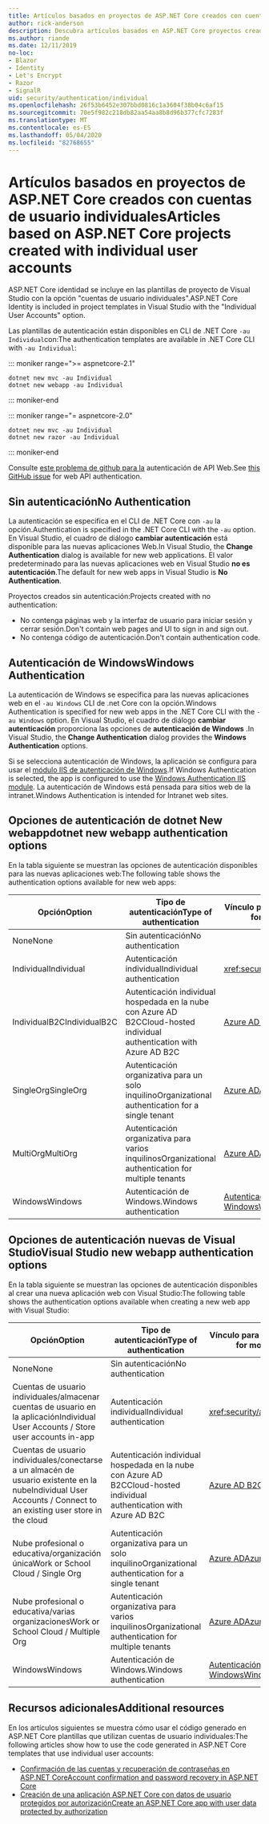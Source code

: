 ```yaml
---
title: Artículos basados en proyectos de ASP.NET Core creados con cuentas de usuario individuales
author: rick-anderson
description: Descubra artículos basados en ASP.NET Core proyectos creados con cuentas de usuario individuales.
ms.author: riande
ms.date: 12/11/2019
no-loc:
- Blazor
- Identity
- Let's Encrypt
- Razor
- SignalR
uid: security/authentication/individual
ms.openlocfilehash: 26f53b6452e307bbd0816c1a3604f38b04c6af15
ms.sourcegitcommit: 70e5f982c218db82aa54aa8b8d96b377cfc7283f
ms.translationtype: MT
ms.contentlocale: es-ES
ms.lasthandoff: 05/04/2020
ms.locfileid: "82768655"
---
```

# <a name="articles-based-on-aspnet-core-projects-created-with-individual-user-accounts"></a><span data-ttu-id="df448-103">Artículos basados en proyectos de ASP.NET Core creados con cuentas de usuario individuales</span><span class="sxs-lookup"><span data-stu-id="df448-103">Articles based on ASP.NET Core projects created with individual user accounts</span></span>

<span data-ttu-id="df448-104">ASP.NET Core identidad se incluye en las plantillas de proyecto de Visual Studio con la opción "cuentas de usuario individuales".</span><span class="sxs-lookup"><span data-stu-id="df448-104">ASP.NET Core Identity is included in project templates in Visual Studio with the "Individual User Accounts" option.</span></span>

<span data-ttu-id="df448-105">Las plantillas de autenticación están disponibles en CLI de .NET Core `-au Individual`con:</span><span class="sxs-lookup"><span data-stu-id="df448-105">The authentication templates are available in .NET Core CLI with `-au Individual`:</span></span>

::: moniker range=">= aspnetcore-2.1"

```dotnetcli
dotnet new mvc -au Individual
dotnet new webapp -au Individual
```

::: moniker-end

::: moniker range="= aspnetcore-2.0"

```dotnetcli
dotnet new mvc -au Individual
dotnet new razor -au Individual
```

::: moniker-end

<span data-ttu-id="df448-106">Consulte [este problema de github para la](https://github.com/dotnet/AspNetCore/issues/5833) autenticación de API Web.</span><span class="sxs-lookup"><span data-stu-id="df448-106">See [this GitHub issue](https://github.com/dotnet/AspNetCore/issues/5833) for web API authentication.</span></span>

<a name="no"></a>

## <a name="no-authentication"></a><span data-ttu-id="df448-107">Sin autenticación</span><span class="sxs-lookup"><span data-stu-id="df448-107">No Authentication</span></span>

<span data-ttu-id="df448-108">La autenticación se especifica en el CLI de .NET Core con `-au` la opción.</span><span class="sxs-lookup"><span data-stu-id="df448-108">Authentication is specified in the .NET Core CLI with the `-au` option.</span></span> <span data-ttu-id="df448-109">En Visual Studio, el cuadro de diálogo **cambiar autenticación** está disponible para las nuevas aplicaciones Web.</span><span class="sxs-lookup"><span data-stu-id="df448-109">In Visual Studio, the **Change Authentication** dialog is available for new web applications.</span></span> <span data-ttu-id="df448-110">El valor predeterminado para las nuevas aplicaciones web en Visual Studio **no es autenticación**.</span><span class="sxs-lookup"><span data-stu-id="df448-110">The default for new web apps in Visual Studio is **No Authentication**.</span></span>

<span data-ttu-id="df448-111">Proyectos creados sin autenticación:</span><span class="sxs-lookup"><span data-stu-id="df448-111">Projects created with no authentication:</span></span>

* <span data-ttu-id="df448-112">No contenga páginas web y la interfaz de usuario para iniciar sesión y cerrar sesión.</span><span class="sxs-lookup"><span data-stu-id="df448-112">Don't contain web pages and UI to sign in and sign out.</span></span>
* <span data-ttu-id="df448-113">No contenga código de autenticación.</span><span class="sxs-lookup"><span data-stu-id="df448-113">Don't contain authentication code.</span></span>

<a name="win"></a>

## <a name="windows-authentication"></a><span data-ttu-id="df448-114">Autenticación de Windows</span><span class="sxs-lookup"><span data-stu-id="df448-114">Windows Authentication</span></span>

<span data-ttu-id="df448-115">La autenticación de Windows se especifica para las nuevas aplicaciones web en el `-au Windows` CLI de .net Core con la opción.</span><span class="sxs-lookup"><span data-stu-id="df448-115">Windows Authentication is specified for new web apps in the .NET Core CLI with the `-au Windows` option.</span></span> <span data-ttu-id="df448-116">En Visual Studio, el cuadro de diálogo **cambiar autenticación** proporciona las opciones de **autenticación de Windows** .</span><span class="sxs-lookup"><span data-stu-id="df448-116">In Visual Studio, the **Change Authentication** dialog provides the **Windows Authentication** options.</span></span>

<span data-ttu-id="df448-117">Si se selecciona autenticación de Windows, la aplicación se configura para usar el [módulo IIS de autenticación de Windows](xref:host-and-deploy/iis/modules).</span><span class="sxs-lookup"><span data-stu-id="df448-117">If Windows Authentication is selected, the app is configured to use the [Windows Authentication IIS module](xref:host-and-deploy/iis/modules).</span></span> <span data-ttu-id="df448-118">La autenticación de Windows está pensada para sitios web de la intranet.</span><span class="sxs-lookup"><span data-stu-id="df448-118">Windows Authentication is intended for Intranet web sites.</span></span>

## <a name="dotnet-new-webapp-authentication-options"></a><span data-ttu-id="df448-119">Opciones de autenticación de dotnet New webapp</span><span class="sxs-lookup"><span data-stu-id="df448-119">dotnet new webapp authentication options</span></span>

<span data-ttu-id="df448-120">En la tabla siguiente se muestran las opciones de autenticación disponibles para las nuevas aplicaciones web:</span><span class="sxs-lookup"><span data-stu-id="df448-120">The following table shows the authentication options available for new web apps:</span></span>

| <span data-ttu-id="df448-121">Opción</span><span class="sxs-lookup"><span data-stu-id="df448-121">Option</span></span> | <span data-ttu-id="df448-122">Tipo de autenticación</span><span class="sxs-lookup"><span data-stu-id="df448-122">Type of authentication</span></span> | <span data-ttu-id="df448-123">Vínculo para más información</span><span class="sxs-lookup"><span data-stu-id="df448-123">Link for more information</span></span> |
 | ----------------- | ------------ | ---------- |
| <span data-ttu-id="df448-124">None</span><span class="sxs-lookup"><span data-stu-id="df448-124">None</span></span>            |  <span data-ttu-id="df448-125">Sin autenticación</span><span class="sxs-lookup"><span data-stu-id="df448-125">No authentication</span></span> | | 
| <span data-ttu-id="df448-126">Individual</span><span class="sxs-lookup"><span data-stu-id="df448-126">Individual</span></span>      |  <span data-ttu-id="df448-127">Autenticación individual</span><span class="sxs-lookup"><span data-stu-id="df448-127">Individual authentication</span></span> | <xref:security/authentication/identity>
| <span data-ttu-id="df448-128">IndividualB2C</span><span class="sxs-lookup"><span data-stu-id="df448-128">IndividualB2C</span></span>   |  <span data-ttu-id="df448-129">Autenticación individual hospedada en la nube con Azure AD B2C</span><span class="sxs-lookup"><span data-stu-id="df448-129">Cloud-hosted individual authentication with Azure AD B2C</span></span> | [<span data-ttu-id="df448-130">Azure AD B2C</span><span class="sxs-lookup"><span data-stu-id="df448-130">Azure AD B2C</span></span>](/azure/active-directory-b2c/) |
| <span data-ttu-id="df448-131">SingleOrg</span><span class="sxs-lookup"><span data-stu-id="df448-131">SingleOrg</span></span>       |  <span data-ttu-id="df448-132">Autenticación organizativa para un solo inquilino</span><span class="sxs-lookup"><span data-stu-id="df448-132">Organizational authentication for a single tenant</span></span> | [<span data-ttu-id="df448-133">Azure AD</span><span class="sxs-lookup"><span data-stu-id="df448-133">Azure AD</span></span>](/azure/active-directory/develop/quickstart-v2-aspnet-core-webapp) |
| <span data-ttu-id="df448-134">MultiOrg</span><span class="sxs-lookup"><span data-stu-id="df448-134">MultiOrg</span></span>        |  <span data-ttu-id="df448-135">Autenticación organizativa para varios inquilinos</span><span class="sxs-lookup"><span data-stu-id="df448-135">Organizational authentication for multiple tenants</span></span> | [<span data-ttu-id="df448-136">Azure AD</span><span class="sxs-lookup"><span data-stu-id="df448-136">Azure AD</span></span>](/azure/active-directory/develop/quickstart-v2-aspnet-core-webapp) |
| <span data-ttu-id="df448-137">Windows</span><span class="sxs-lookup"><span data-stu-id="df448-137">Windows</span></span>         |  <span data-ttu-id="df448-138">Autenticación de Windows.</span><span class="sxs-lookup"><span data-stu-id="df448-138">Windows authentication</span></span> | [<span data-ttu-id="df448-139">Autenticación de Windows</span><span class="sxs-lookup"><span data-stu-id="df448-139">Windows Authentication</span></span>](xref:security/authentication/windowsauth)

## <a name="visual-studio-new-webapp-authentication-options"></a><span data-ttu-id="df448-140">Opciones de autenticación nuevas de Visual Studio</span><span class="sxs-lookup"><span data-stu-id="df448-140">Visual Studio new webapp authentication options</span></span>

<span data-ttu-id="df448-141">En la tabla siguiente se muestran las opciones de autenticación disponibles al crear una nueva aplicación web con Visual Studio:</span><span class="sxs-lookup"><span data-stu-id="df448-141">The following table shows the authentication options available when creating a new web app with Visual Studio:</span></span>

| <span data-ttu-id="df448-142">Opción</span><span class="sxs-lookup"><span data-stu-id="df448-142">Option</span></span> | <span data-ttu-id="df448-143">Tipo de autenticación</span><span class="sxs-lookup"><span data-stu-id="df448-143">Type of authentication</span></span> | <span data-ttu-id="df448-144">Vínculo para más información</span><span class="sxs-lookup"><span data-stu-id="df448-144">Link for more information</span></span> |
 | ----------------- | ------------ | ---------- |
| <span data-ttu-id="df448-145">None</span><span class="sxs-lookup"><span data-stu-id="df448-145">None</span></span>            |  <span data-ttu-id="df448-146">Sin autenticación</span><span class="sxs-lookup"><span data-stu-id="df448-146">No authentication</span></span> | | 
| <span data-ttu-id="df448-147">Cuentas de usuario individuales/almacenar cuentas de usuario en la aplicación</span><span class="sxs-lookup"><span data-stu-id="df448-147">Individual User Accounts / Store user accounts in-app</span></span> |  <span data-ttu-id="df448-148">Autenticación individual</span><span class="sxs-lookup"><span data-stu-id="df448-148">Individual authentication</span></span> | <xref:security/authentication/identity> |
| <span data-ttu-id="df448-149">Cuentas de usuario individuales/conectarse a un almacén de usuario existente en la nube</span><span class="sxs-lookup"><span data-stu-id="df448-149">Individual User Accounts / Connect to an existing user store in the cloud</span></span> |  <span data-ttu-id="df448-150">Autenticación individual hospedada en la nube con Azure AD B2C</span><span class="sxs-lookup"><span data-stu-id="df448-150">Cloud-hosted individual authentication with Azure AD B2C</span></span> | [<span data-ttu-id="df448-151">Azure AD B2C</span><span class="sxs-lookup"><span data-stu-id="df448-151">Azure AD B2C</span></span>](/azure/active-directory-b2c/) |
| <span data-ttu-id="df448-152">Nube profesional o educativa/organización única</span><span class="sxs-lookup"><span data-stu-id="df448-152">Work or School Cloud / Single Org</span></span>  |  <span data-ttu-id="df448-153">Autenticación organizativa para un solo inquilino</span><span class="sxs-lookup"><span data-stu-id="df448-153">Organizational authentication for a single tenant</span></span> | [<span data-ttu-id="df448-154">Azure AD</span><span class="sxs-lookup"><span data-stu-id="df448-154">Azure AD</span></span>](/azure/active-directory/develop/quickstart-v2-aspnet-core-webapp) |
| <span data-ttu-id="df448-155">Nube profesional o educativa/varias organizaciones</span><span class="sxs-lookup"><span data-stu-id="df448-155">Work or School Cloud / Multiple Org</span></span> |  <span data-ttu-id="df448-156">Autenticación organizativa para varios inquilinos</span><span class="sxs-lookup"><span data-stu-id="df448-156">Organizational authentication for multiple tenants</span></span> | [<span data-ttu-id="df448-157">Azure AD</span><span class="sxs-lookup"><span data-stu-id="df448-157">Azure AD</span></span>](/azure/active-directory/develop/quickstart-v2-aspnet-core-webapp) |
| <span data-ttu-id="df448-158">Windows</span><span class="sxs-lookup"><span data-stu-id="df448-158">Windows</span></span>         |  <span data-ttu-id="df448-159">Autenticación de Windows.</span><span class="sxs-lookup"><span data-stu-id="df448-159">Windows authentication</span></span> | [<span data-ttu-id="df448-160">Autenticación de Windows</span><span class="sxs-lookup"><span data-stu-id="df448-160">Windows Authentication</span></span>](xref:security/authentication/windowsauth)

## <a name="additional-resources"></a><span data-ttu-id="df448-161">Recursos adicionales</span><span class="sxs-lookup"><span data-stu-id="df448-161">Additional resources</span></span>

<span data-ttu-id="df448-162">En los artículos siguientes se muestra cómo usar el código generado en ASP.NET Core plantillas que utilizan cuentas de usuario individuales:</span><span class="sxs-lookup"><span data-stu-id="df448-162">The following articles show how to use the code generated in ASP.NET Core templates that use individual user accounts:</span></span>

* [<span data-ttu-id="df448-163">Confirmación de las cuentas y recuperación de contraseñas en ASP.NET Core</span><span class="sxs-lookup"><span data-stu-id="df448-163">Account confirmation and password recovery in ASP.NET Core</span></span>](xref:security/authentication/accconfirm)
* [<span data-ttu-id="df448-164">Creación de una aplicación ASP.NET Core con datos de usuario protegidos por autorización</span><span class="sxs-lookup"><span data-stu-id="df448-164">Create an ASP.NET Core app with user data protected by authorization</span></span>](xref:security/authorization/secure-data)

